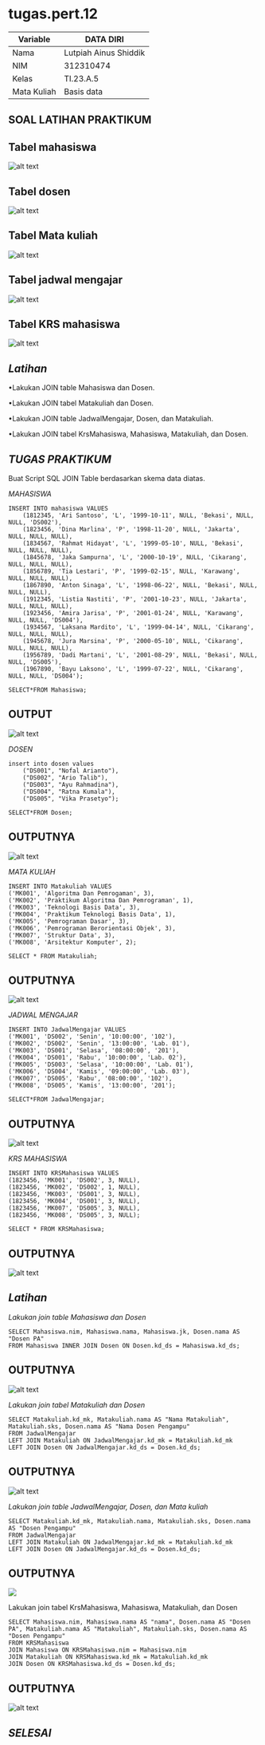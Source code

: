 # tugas.pert.12
| Variable       |    DATA DIRI         |
| ---------------| ----------------     |
| Nama           | Lutpiah Ainus Shiddik|                                     
| NIM            | 312310474            |
| Kelas          | TI.23.A.5            |
| Mata Kuliah    |Basis data            |
## SOAL LATIHAN PRAKTIKUM

## Tabel mahasiswa 
![alt text](<ss/tabel mahasiswa.png>)

## Tabel dosen 
![alt text](<ss/tabel dosen.png>)

## Tabel Mata kuliah
![alt text](<ss/tabel mata kuliah .png>)

## Tabel jadwal mengajar 
![alt text](<ss/tabel jadwal mengajar.png>)

## Tabel KRS mahasiswa
![alt text](<ss/tabel krs mahasiswa.png>)

## *Latihan*

•Lakukan JOIN table Mahasiswa dan Dosen.

•Lakukan JOIN tabel Matakuliah dan Dosen.

•Lakukan JOIN table JadwalMengajar, Dosen, dan Matakuliah.

•Lakukan JOIN tabel KrsMahasiswa, Mahasiswa, Matakuliah, dan Dosen.

## *TUGAS PRAKTIKUM*
Buat Script SQL JOIN Table berdasarkan skema data diatas.

*MAHASISWA*
```
INSERT INTO mahasiswa VALUES
    (1812345, 'Ari Santoso', 'L', '1999-10-11', NULL, 'Bekasi', NULL, NULL, 'DS002'),
    (1823456, 'Dina Marlina', 'P', '1998-11-20', NULL, 'Jakarta', NULL, NULL, NULL),
    (1834567, 'Rahmat Hidayat', 'L', '1999-05-10', NULL, 'Bekasi', NULL, NULL, NULL),
    (1845678, 'Jaka Sampurna', 'L', '2000-10-19', NULL, 'Cikarang', NULL, NULL, NULL),
    (1856789, 'Tia Lestari', 'P', '1999-02-15', NULL, 'Karawang', NULL, NULL, NULL),
    (1867890, 'Anton Sinaga', 'L', '1998-06-22', NULL, 'Bekasi', NULL, NULL, NULL),
    (1912345, 'Listia Nastiti', 'P', '2001-10-23', NULL, 'Jakarta', NULL, NULL, NULL),
    (1923456, 'Amira Jarisa', 'P', '2001-01-24', NULL, 'Karawang', NULL, NULL, 'DS004'),
    (1934567, 'Laksana Mardito', 'L', '1999-04-14', NULL, 'Cikarang', NULL, NULL, NULL),
    (1945678, 'Jura Marsina', 'P', '2000-05-10', NULL, 'Cikarang', NULL, NULL, NULL),
    (1956789, 'Dadi Martani', 'L', '2001-08-29', NULL, 'Bekasi', NULL, NULL, 'DS005'),
    (1967890, 'Bayu Laksono', 'L', '1999-07-22', NULL, 'Cikarang', NULL, NULL, 'DS004');

SELECT*FROM Mahasiswa;
```

## OUTPUT
![alt text](<ss/ss 1 mahasiswa.png>)

*DOSEN*
```
insert into dosen values
    ("DS001", "Nofal Arianto"),
    ("DS002", "Ario Talib"),
    ("DS003", "Ayu Rahmadina"),
    ("DS004", "Ratna Kumala"),
    ("DS005", "Vika Prasetyo");

SELECT*FROM Dosen;
```

## OUTPUTNYA 
![alt text](<ss/ss 2 dosen.png>)

*MATA KULIAH*
```
INSERT INTO Matakuliah VALUES
('MK001', 'Algoritma Dan Pemrogaman', 3),
('MK002', 'Praktikum Algoritma Dan Pemrograman', 1),
('MK003', 'Teknologi Basis Data', 3),
('MK004', 'Praktikum Teknologi Basis Data', 1),
('MK005', 'Pemrograman Dasar', 3),
('MK006', 'Pemrograman Berorientasi Objek', 3),
('MK007', 'Struktur Data', 3),
('MK008', 'Arsitektur Komputer', 2);

SELECT * FROM Matakuliah;
```

## OUTPUTNYA 
![alt text](<ss/ss 3 mata kuliah.png>)

*JADWAL MENGAJAR*
```
INSERT INTO JadwalMengajar VALUES
('MK001', 'DS002', 'Senin', '10:00:00', '102'),
('MK002', 'DS002', 'Senin', '13:00:00', 'Lab. 01'),
('MK003', 'DS001', 'Selasa', '08:00:00', '201'),
('MK004', 'DS001', 'Rabu', '10:00:00', 'Lab. 02'),
('MK005', 'DS003', 'Selasa', '10:00:00', 'Lab. 01'),
('MK006', 'DS004', 'Kamis', '09:00:00', 'Lab. 03'),
('MK007', 'DS005', 'Rabu', '08:00:00', '102'),
('MK008', 'DS005', 'Kamis', '13:00:00', '201');

SELECT*FROM JadwalMengajar;
```

## OUTPUTNYA 
![alt text](<ss/ss 4 jadwal mengajar.png>)

*KRS MAHASISWA*
```
INSERT INTO KRSMahasiswa VALUES
(1823456, 'MK001', 'DS002', 3, NULL),
(1823456, 'MK002', 'DS002', 1, NULL),
(1823456, 'MK003', 'DS001', 3, NULL),
(1823456, 'MK004', 'DS001', 3, NULL),
(1823456, 'MK007', 'DS005', 3, NULL),
(1823456, 'MK008', 'DS005', 3, NULL);

SELECT * FROM KRSMahasiswa;
```

## OUTPUTNYA
![alt text](<ss/ss 5 krs mahasiswa.png>)

## *Latihan*

*Lakukan join table Mahasiswa dan Dosen*
```
SELECT Mahasiswa.nim, Mahasiswa.nama, Mahasiswa.jk, Dosen.nama AS "Dosen PA"
FROM Mahasiswa INNER JOIN Dosen ON Dosen.kd_ds = Mahasiswa.kd_ds;
```

## OUTPUTNYA
![alt text](<ss/ss 6 join table mahasiswa dn dosen.png>)


*Lakukan join tabel Matakuliah dan Dosen*
```
SELECT Matakuliah.kd_mk, Matakuliah.nama AS "Nama Matakuliah", Matakuliah.sks, Dosen.nama AS "Nama Dosen Pengampu"
FROM JadwalMengajar
LEFT JOIN Matakuliah ON JadwalMengajar.kd_mk = Matakuliah.kd_mk
LEFT JOIN Dosen ON JadwalMengajar.kd_ds = Dosen.kd_ds;
```

## OUTPUTNYA
![alt text](<ss/ss join matakuliah dan dosen.png>)


*Lakukan join table JadwalMengajar, Dosen, dan Mata kuliah*
```
SELECT Matakuliah.kd_mk, Matakuliah.nama, Matakuliah.sks, Dosen.nama AS "Dosen Pengampu"
FROM JadwalMengajar
LEFT JOIN Matakuliah ON JadwalMengajar.kd_mk = Matakuliah.kd_mk
LEFT JOIN Dosen ON JadwalMengajar.kd_ds = Dosen.kd_ds;
```

## OUTPUTNYA
![](<ss/ss 8 join table jadwal mengaajar.png>)


Lakukan join tabel KrsMahasiswa, Mahasiswa, Matakuliah, dan Dosen
```
SELECT Mahasiswa.nim, Mahasiswa.nama AS "nama", Dosen.nama AS "Dosen PA", Matakuliah.nama AS "Matakuliah", Matakuliah.sks, Dosen.nama AS "Dosen Pengampu"
FROM KRSMahasiswa
JOIN Mahasiswa ON KRSMahasiswa.nim = Mahasiswa.nim
JOIN Matakuliah ON KRSMahasiswa.kd_mk = Matakuliah.kd_mk
JOIN Dosen ON KRSMahasiswa.kd_ds = Dosen.kd_ds;
```

## OUTPUTNYA
![alt text](<ss/ss 9 join table krs.png>)


## *SELESAI*


